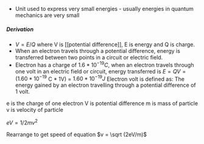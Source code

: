 - Unit used to express very small energies - usually energies in quantum mechanics are very small

##### Derivation
- $V=E/Q$ where V is [[potential difference]], E is energy and Q is charge.
- When an electron travels through a potential difference, energy is transferred between two points in a circuit or electric field.
- Electron has a charge of $1.6 * 10^{-19}C$, when an electron travels through one volt in an electric field or circuit, energy transferred is $E= QV = (1.60*10^{-19}$ C * 1V) = $1.60 * 10^{-19}J$
Electron volt is defined as: The energy gained by an electron travelling through a potential difference of 1 volt.

e is the charge of one electron
V is potential difference
m is mass of particle
v is velocity of particle

$eV = 1/2 mv^2$

Rearrange to get speed of equation
$v = \sqrt (2eV/m)$ 